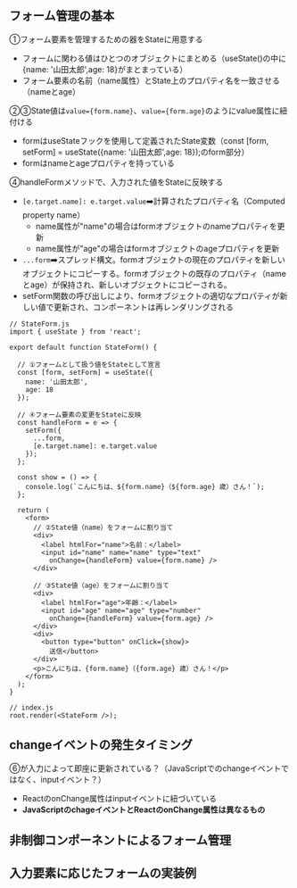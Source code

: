 ## フォーム管理の基本
①フォーム要素を管理するための器をStateに用意する
  - フォームに関わる値はひとつのオブジェクトにまとめる（useState()の中に{name: '山田太郎',age: 18}がまとまっている）
  - フォーム要素の名前（name属性）とState上のプロパティ名を一致させる（nameとage）

  
②③State値は`value={form.name}`、`value={form.age}`のようにvalue属性に紐付ける
  - formはuseStateフックを使用して定義されたState変数（const [form, setForm] = useState({name: '山田太郎',age: 18});のform部分）
  - formはnameとageプロパティを持っている

  
④handleFormメソッドで、入力された値をStateに反映する
  - `[e.target.name]: e.target.value`➡️計算されたプロパティ名（Computed property name）
    - name属性が"name"の場合はformオブジェクトのnameプロパティを更新
    - name属性が"age"の場合はformオブジェクトのageプロパティを更新
  - `...form`➡️スプレッド構文。formオブジェクトの現在のプロパティを新しいオブジェクトにコピーする。formオブジェクトの既存のプロパティ（nameとage）が保持され、新しいオブジェクトにコピーされる。
  - setForm関数の呼び出しにより、formオブジェクトの適切なプロパティが新しい値で更新され、コンポーネントは再レンダリングされる
```
// StateForm.js
import { useState } from 'react';

export default function StateForm() {

  // ①フォームとして扱う値をStateとして宣言
  const [form, setForm] = useState({
    name: '山田太郎',
    age: 18
  });

  // ④フォーム要素の変更をStateに反映
  const handleForm = e => {
    setForm({
      ...form,
      [e.target.name]: e.target.value
    });
  };

  const show = () => {
    console.log(`こんにちは、${form.name}（${form.age} 歳）さん！`);
  };

  return (
    <form>
      // ②State値（name）をフォームに割り当て
      <div>
        <label htmlFor="name">名前：</label>
        <input id="name" name="name" type="text"
          onChange={handleForm} value={form.name} />
      </div>

      // ③State値（age）をフォームに割り当て
      <div>
        <label htmlFor="age">年齢：</label>
        <input id="age" name="age" type="number"
          onChange={handleForm} value={form.age} />
      </div>
      <div>
        <button type="button" onClick={show}>
          送信</button>
      </div>
      <p>こんにちは、{form.name}（{form.age} 歳）さん！</p>
    </form>
  );
}
```

```
// index.js
root.render(<StateForm />);
```

## changeイベントの発生タイミング
⑥が入力によって即座に更新されている？（JavaScriptでのchangeイベントではなく、inputイベント？）
- ReactのonChange属性はinputイベントに紐づいている
- **JavaScriptのchageイベントとReactのonChange属性は異なるもの**



## 非制御コンポーネントによるフォーム管理

## 入力要素に応じたフォームの実装例

